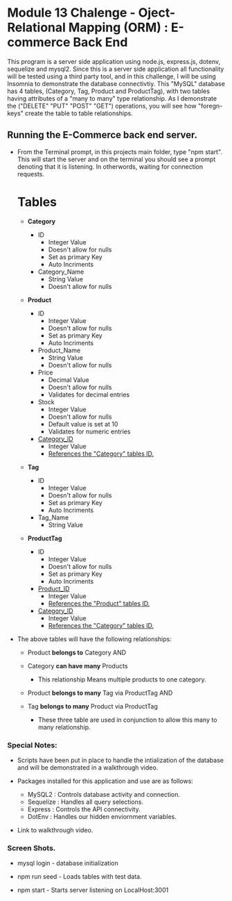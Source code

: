 # Module 13 Chalenge - Oject-Relational Mapping (ORM) : E-commerce Back End
This program is a server side application using node.js, express.js, dotenv, sequelize and mysql2. Since this is a server side application all functionality will be tested using a third party tool, and in this challenge, I will be using Insomnia to demonstrate the database connectivtiy. This "MySQL" database has 4 tables,  (Category, Tag, Product and ProductTag), with two tables having attributes of a "many to many" type relationship. As I demonstrate the ("DELETE" "PUT" "POST" "GET") operations, you will see how "foregn-keys" create the table to table relationships. 


## Running the E-Commerce back end server.
* From the Terminal prompt, in this projects main folder, type "npm start". This will start the server and on the terminal you should see a prompt denoting that it is listening. In otherwords, waiting for connection requests. 

    # Tables 
    - <b>Category</b>
        * ID 
            - Integer Value
            - Doesn't allow for nulls
            - Set as primary Key
            - Auto Incriments
        * Category_Name
            - String Value
            - Doesn't allow for nulls
    
    - <b>Product</b>
        * ID
            - Integer Value
            - Doesn't allow for nulls
            - Set as primary Key
            - Auto Incriments
        * Product_Name
            - String Value
            - Doesn't allow for nulls
        * Price
            - Decimal Value
            - Doesn't allow for nulls
            - Validates for decimal entries
        * Stock
            - Integer Value
            - Doesn't allow for nulls
            - Default value is set at 10
            - Validates for numeric entries
        * <u>Category_ID</u>
            - Integer Value
            - <u>References the "Category" tables ID.</u>

    - <b>Tag</b>
        * ID
            - Integer Value
            - Doesn't allow for nulls
            - Set as primary Key
            - Auto Incriments
        * Tag_Name
            - String Value

    - <b>ProductTag</b>
        * ID
            - Integer Value
            - Doesn't allow for nulls
            - Set as primary Key
            - Auto Incriments
        * <u>Product_ID</u>
            - Integer Value
            - <u>References the "Product" tables ID.</u>
        * <u>Category_ID</u>
            - Integer Value
            - <u>References the "Category" tables ID.</u>

* The above tables will have the following relationships:
    - Product <b>belongs to</b> Category   AND
    - Category <b>can have many</b> Products
        - This relationship Means multiple products to one category.
    
    - Product <b>belongs to many</b> Tag via ProductTag   AND
    - Tag <b>belongs to many</b> Product via ProductTag
        - These three table are used in conjunction to allow this many to many relationship.


### Special Notes:
* Scripts have been put in place to handle the intialization of the database and will be demonstrated in a walkthrough video.

* Packages installed for this application and use are as follows:
    - MySQL2 : Controls database activity and connection.
    - Sequelize : Handles all query selections.
    - Express : Controls the API connectivity.
    - DotEnv : Handles our hidden enviornment variables.

* Link to walkthrough video.



### Screen Shots.
* mysql login - database initialization

* npm run seed - Loads tables with test data.

* npm start - Starts server listening on LocalHost:3001

